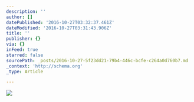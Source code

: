 ```yaml
---
description: ''
author: []
datePublished: '2016-10-27T03:32:37.461Z'
dateModified: '2016-10-27T03:31:43.906Z'
title: ''
publisher: {}
via: {}
inFeed: true
starred: false
sourcePath: _posts/2016-10-27-5f23dd21-79b4-446c-bcfe-c264a0d760b7.md
_context: 'http://schema.org'
_type: Article

---
```

![](https://the-grid-user-content.s3-us-west-2.amazonaws.com/687705f1-0758-4282-abbf-603d20a945e1.jpg)